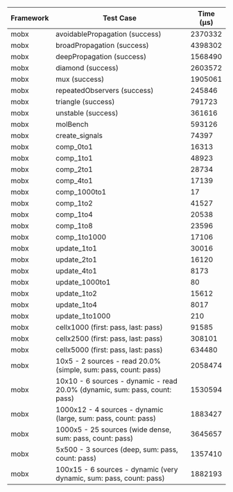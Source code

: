 | Framework | Test Case | Time (μs) |
| --- | --- | --- |
| mobx | avoidablePropagation (success) | 2370332 |
| mobx | broadPropagation (success) | 4398302 |
| mobx | deepPropagation (success) | 1568490 |
| mobx | diamond (success) | 2603572 |
| mobx | mux (success) | 1905061 |
| mobx | repeatedObservers (success) | 245846 |
| mobx | triangle (success) | 791723 |
| mobx | unstable (success) | 361616 |
| mobx | molBench | 593126 |
| mobx | create_signals | 74397 |
| mobx | comp_0to1 | 16313 |
| mobx | comp_1to1 | 48923 |
| mobx | comp_2to1 | 28734 |
| mobx | comp_4to1 | 17139 |
| mobx | comp_1000to1 | 17 |
| mobx | comp_1to2 | 41527 |
| mobx | comp_1to4 | 20538 |
| mobx | comp_1to8 | 23596 |
| mobx | comp_1to1000 | 17106 |
| mobx | update_1to1 | 30016 |
| mobx | update_2to1 | 16120 |
| mobx | update_4to1 | 8173 |
| mobx | update_1000to1 | 80 |
| mobx | update_1to2 | 15612 |
| mobx | update_1to4 | 8017 |
| mobx | update_1to1000 | 210 |
| mobx | cellx1000 (first: pass, last: pass) | 91585 |
| mobx | cellx2500 (first: pass, last: pass) | 308101 |
| mobx | cellx5000 (first: pass, last: pass) | 634480 |
| mobx | 10x5 - 2 sources - read 20.0% (simple, sum: pass, count: pass) | 2058474 |
| mobx | 10x10 - 6 sources - dynamic - read 20.0% (dynamic, sum: pass, count: pass) | 1530594 |
| mobx | 1000x12 - 4 sources - dynamic (large, sum: pass, count: pass) | 1883427 |
| mobx | 1000x5 - 25 sources (wide dense, sum: pass, count: pass) | 3645657 |
| mobx | 5x500 - 3 sources (deep, sum: pass, count: pass) | 1357410 |
| mobx | 100x15 - 6 sources - dynamic (very dynamic, sum: pass, count: pass) | 1882193 |
